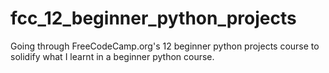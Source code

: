 # fcc_12_beginner_python_projects
Going through FreeCodeCamp.org's 12 beginner python projects course to solidify what I learnt in a beginner python course.
